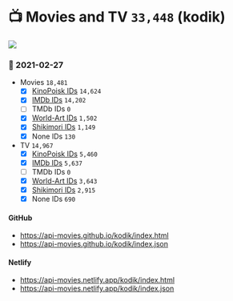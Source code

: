 # :tv: Movies and TV `33,448` (kodik)

<a href="https://API-Movies.github.io"><img src="https://API-Movies.github.io/banner.png?cache"></a>

### :date: 2021-02-27
- Movies `18,481`
  - [x] <a href="https://API-Movies.github.io/kodik/movie_kinopoisk_ids.json">KinoPoisk IDs</a> `14,624`
  - [x] <a href="https://API-Movies.github.io/kodik/movie_imdb_ids.json">IMDb IDs</a> `14,202`
  - [ ] TMDb IDs `0`
  - [x] <a href="https://API-Movies.github.io/kodik/movie_world_art_ids.json">World-Art IDs</a> `1,502`
  - [x] <a href="https://API-Movies.github.io/kodik/movie_shikimori_ids.json">Shikimori IDs</a> `1,149`
  - [x] None IDs `130`
- TV `14,967`
  - [x] <a href="https://API-Movies.github.io/kodik/tv_kinopoisk_ids.json">KinoPoisk IDs</a> `5,460`
  - [x] <a href="https://API-Movies.github.io/kodik/tv_imdb_ids.json">IMDb IDs</a> `5,637`
  - [ ] TMDb IDs `0`
  - [x] <a href="https://API-Movies.github.io/kodik/tv_world_art_ids.json">World-Art IDs</a> `3,643`
  - [x] <a href="https://API-Movies.github.io/kodik/tv_shikimori_ids.json">Shikimori IDs</a> `2,915`
  - [x] None IDs `690`
#### GitHub
- <a href='https://api-movies.github.io/kodik/index.html' target='_blank'>https://api-movies.github.io/kodik/index.html</a>
- <a href='https://api-movies.github.io/kodik/index.json' target='_blank'>https://api-movies.github.io/kodik/index.json</a>
#### Netlify
- <a href='https://api-movies.netlify.app/kodik/index.html' target='_blank'>https://api-movies.netlify.app/kodik/index.html</a>
- <a href='https://api-movies.netlify.app/kodik/index.json' target='_blank'>https://api-movies.netlify.app/kodik/index.json</a>
